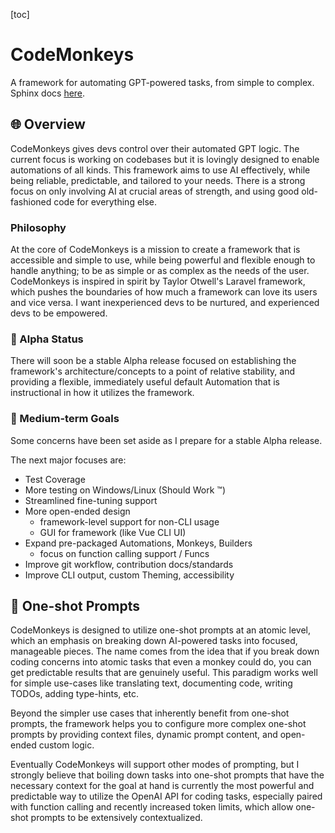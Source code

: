 [toc]
# CodeMonkeys

A framework for automating GPT-powered tasks, from simple to complex. Sphinx docs [here](https://cooleydw494.github.io/codemonkeys).

## 🌐 Overview

CodeMonkeys gives devs control over their automated GPT logic. The current focus is working on codebases but it is lovingly designed to enable automations of all kinds. This framework aims to use AI effectively, while being reliable, predictable, and tailored to your needs. There is a strong focus on only involving AI at crucial areas of strength, and using good old-fashioned code for everything else.

### Philosophy

At the core of CodeMonkeys is a mission to create a framework that is accessible and simple to use, while being powerful and flexible enough to handle anything; to be as simple or as complex as the needs of the user. CodeMonkeys is inspired in spirit by Taylor Otwell's Laravel framework, which pushes the boundaries of how much a framework can love its users and vice versa. I want inexperienced devs to be nurtured, and experienced devs to be empowered.

### 🚧 Alpha Status

There will soon be a stable Alpha release focused on establishing the framework's architecture/concepts to a point of relative stability, and providing a flexible, immediately useful default Automation that is instructional in how it utilizes the framework.

### 📅 Medium-term Goals
Some concerns have been set aside as I prepare for a stable Alpha release.

The next major focuses are:
- Test Coverage
- More testing on Windows/Linux (Should Work ™️)
- Streamlined fine-tuning support
- More open-ended design
  - framework-level support for non-CLI usage
  - GUI for framework (like Vue CLI UI)
- Expand pre-packaged Automations, Monkeys, Builders
  - focus on function calling support / Funcs
- Improve git workflow, contribution docs/standards
- Improve CLI output, custom Theming, accessibility

## 🎯 One-shot Prompts

CodeMonkeys is designed to utilize one-shot prompts at an atomic level, which an emphasis on breaking down AI-powered tasks into focused, manageable pieces. The name comes from the idea that if you break down coding concerns into atomic tasks that even a monkey could do, you can get predictable results that are genuinely useful. This paradigm works well for simple use-cases like translating text, documenting code, writing TODOs, adding type-hints, etc.

Beyond the simpler use cases that inherently benefit from one-shot prompts, the framework helps you to configure more complex one-shot prompts by providing context files, dynamic prompt content, and open-ended custom logic.

Eventually CodeMonkeys will support other modes of prompting, but I strongly believe that boiling down tasks into one-shot prompts that have the necessary context for the goal at hand is currently the most powerful and predictable way to utilize the OpenAI API for coding tasks, especially paired with function calling and recently increased token limits, which allow one-shot prompts to be extensively contextualized.
